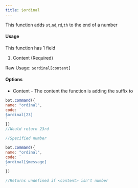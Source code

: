 ```yaml
---
title: $ordinal
---
```


This function adds `st`,`nd`,`rd`,`th` to the end of a number

#### Usage

This function has 1 field

1. Content \(Required\)

Raw Usage: `$ordinal[content]`

#### Options

* Content - The content the function is adding the suffix to

```javascript
bot.command({
name: "ordinal",
code: `
$ordinal[23]
`
})
//Would return 23rd

//Specified number

bot.command({
name: "ordinal",
code: `
$ordinal[$message]
`
})

//Returns undefined if <content> isn't number
```

